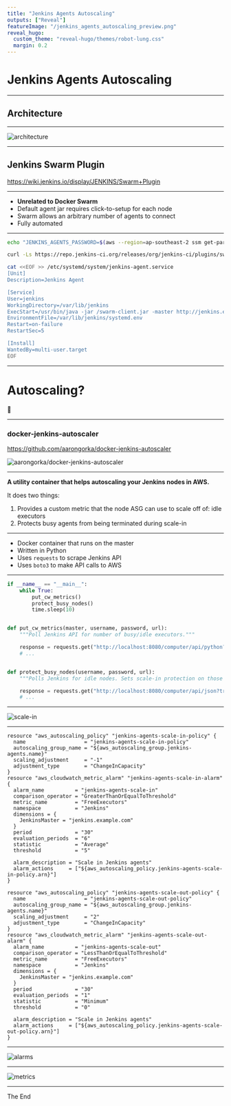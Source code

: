 ```yaml
---
title: "Jenkins Agents Autoscaling"
outputs: ["Reveal"]
featureImage: "/jenkins_agents_autoscaling_preview.png"
reveal_hugo:
  custom_theme: "reveal-hugo/themes/robot-lung.css"
  margin: 0.2
---
```


# Jenkins Agents Autoscaling

---

## Architecture

---

![architecture](/jenkins_architecture.png)

---

## Jenkins Swarm Plugin

https://wiki.jenkins.io/display/JENKINS/Swarm+Plugin

---

  * **Unrelated to Docker Swarm**
  * Default agent jar requires click-to-setup for each node
  * Swarm allows an arbitrary number of agents to connect
  * Fully automated

---

```bash
echo "JENKINS_AGENTS_PASSWORD=$(aws --region=ap-southeast-2 ssm get-parameters --names "JENKINS_AGENTS_PASSWORD" --with-decryption | jq -r '.["Parameters"][0]["Value"]')" >> /var/lib/jenkins/systemd.env

curl -Ls https://repo.jenkins-ci.org/releases/org/jenkins-ci/plugins/swarm-client/3.9/swarm-client-3.9.jar -o /swarm-client.jar

cat <<EOF >> /etc/systemd/system/jenkins-agent.service
[Unit]
Description=Jenkins Agent

[Service]
User=jenkins
WorkingDirectory=/var/lib/jenkins
ExecStart=/usr/bin/java -jar /swarm-client.jar -master http://jenkins.example.com -tunnel jenkins-master.example.com:43863 -fsroot /var/lib/jenkins -username agents -passwordEnvVariable JENKINS_AGENTS_PASSWORD
EnvironmentFile=/var/lib/jenkins/systemd.env
Restart=on-failure
RestartSec=5

[Install]
WantedBy=multi-user.target
EOF
```

--- 

# Autoscaling?

:thinking:

---

### docker-jenkins-autoscaler

https://github.com/aarongorka/docker-jenkins-autoscaler

![aarongorka/docker-jenkins-autoscaler](/jenkins_autoscaler.png)

---

**A utility container that helps autoscaling your Jenkins nodes in AWS.**

It does two things:

  1. Provides a custom metric that the node ASG can use to scale off of: idle executors
  2. Protects busy agents from being terminated during scale-in

---

  * Docker container that runs on the master
  * Written in Python
  * Uses `requests` to scrape Jenkins API
  * Uses `boto3` to make API calls to AWS

---

```python
if __name__ == "__main__":
    while True:
        put_cw_metrics()
        protect_busy_nodes()
        time.sleep(10)


def put_cw_metrics(master, username, password, url):
    """Poll Jenkins API for number of busy/idle executors."""

    response = requests.get("http://localhost:8080/computer/api/python?pretty=true")
    # ...


def protect_busy_nodes(username, password, url):
    """Polls Jenkins for idle nodes. Sets scale-in protection on those that aren't idle, and removes it from those that are."""

    response = requests.get("http://localhost:8080/computer/api/json?tree=computer[idle,displayName]").json()
    # ...
```

---

![scale-in](/scale-in.png)

---

```hcl
resource "aws_autoscaling_policy" "jenkins-agents-scale-in-policy" {
  name                   = "jenkins-agents-scale-in-policy"
  autoscaling_group_name = "${aws_autoscaling_group.jenkins-agents.name}"
  scaling_adjustment     = "-1"
  adjustment_type        = "ChangeInCapacity"
}
resource "aws_cloudwatch_metric_alarm" "jenkins-agents-scale-in-alarm" {
  alarm_name          = "jenkins-agents-scale-in"
  comparison_operator = "GreaterThanOrEqualToThreshold"
  metric_name         = "FreeExecutors"
  namespace           = "Jenkins"
  dimensions = {
    JenkinsMaster = "jenkins.example.com"
  }
  period              = "30"
  evaluation_periods  = "6"
  statistic           = "Average"
  threshold           = "5"

  alarm_description = "Scale in Jenkins agents"
  alarm_actions     = ["${aws_autoscaling_policy.jenkins-agents-scale-in-policy.arn}"]
}

resource "aws_autoscaling_policy" "jenkins-agents-scale-out-policy" {
  name                   = "jenkins-agents-scale-out-policy"
  autoscaling_group_name = "${aws_autoscaling_group.jenkins-agents.name}"
  scaling_adjustment     = "2"
  adjustment_type        = "ChangeInCapacity"
}
resource "aws_cloudwatch_metric_alarm" "jenkins-agents-scale-out-alarm" {
  alarm_name          = "jenkins-agents-scale-out"
  comparison_operator = "LessThanOrEqualToThreshold"
  metric_name         = "FreeExecutors"
  namespace           = "Jenkins"
  dimensions = {
    JenkinsMaster = "jenkins.example.com"
  }
  period              = "30"
  evaluation_periods  = "1"
  statistic           = "Minimum"
  threshold           = "0"

  alarm_description = "Scale in Jenkins agents"
  alarm_actions     = ["${aws_autoscaling_policy.jenkins-agents-scale-out-policy.arn}"]
}
```

---

![alarms](/alarms.png)

---

![metrics](/metrics.png)

---

The End
